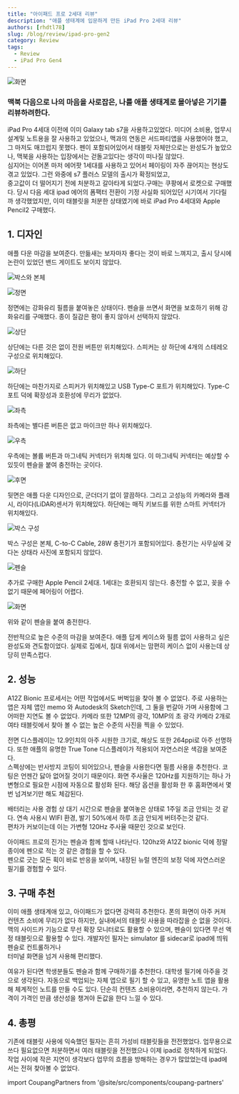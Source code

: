 ```yaml
---
title: "아이패드 프로 2세대 리뷰"
description: "애플 생태계에 입문하게 만든 iPad Pro 2세대 리뷰"
authors: [rhdtl78]
slug: /blog/review/ipad-pro-gen2
category: Review
tags:
  - Review
  - iPad Pro Gen4
---
```


![화면](./ipad-pro-gen2/screen.jpeg)

<!--truncate-->

### 맥북 다음으로 나의 마음을 사로잡은, 나를 애플 생태계로 몰아넣은 기기를 리뷰하려한다.

iPad Pro 4세대 이전에 이미 Galaxy tab s7을 사용하고있었다. 미디어 소비용, 업무시 설계및 노트용을 잘 사용하고 있었으나, 맥과의 연동은 서드파티앱을 사용했어야 했고,  
그 마저도 매끄럽지 못했다. 펜이 포함되어있어서 태블릿 자체만으로는 완성도가 높았으나, 맥북을 사용하는 입장에서는 걷돌고있다는 생각이 떠나질 않았다.  
심지어는 이어폰 마저 에어팟 1세대를 사용하고 있어서 페이링이 자주 끊어지는 현상도 겪고 있었다. 그런 와중에 s7 플러스 모델의 출시가 확정되었고,  
중고값이 더 떨어지기 전에 처분하고 갈아타게 되었다.구매는 쿠팡에서 로켓으로 구매했다. 당시 다음 세대 ipad 에어의 폼팩터 전환이 기정 사실화 되어있던 시기여서 기다릴까 생각했었지만, 이미 태블릿을 처분한 상태였기에 바로 iPad Pro 4세대와 Apple Pencil2 구매했다.

## 1. 디자인

애플 다운 마감을 보여준다. 만듦새는 보자마자 좋다는 것이 바로 느껴지고, 출시 당시에 논란이 있었던 밴드 게이트도 보이지 않았다.

![박스와 본체](./ipad-pro-gen2/with-box.jpeg)

![정면](./ipad-pro-gen2/front.jpeg)

정면에는 강화유리 필름을 붙여놓은 상태이다. 펜슬을 쓰면서 화면을 보호하기 위해 강화유리를 구매했다. 종이 질감은 평이 좋지 않아서 선택하지 않았다.

![상단](./ipad-pro-gen2/top.jpeg)

상단에는 다른 것은 없이 전원 버튼만 위치해있다. 스피커는 상 하단에 4개의 스테레오 구성으로 위치해있다.

![하단](./ipad-pro-gen2/bottom.jpeg)

하단에는 마찬가지로 스피커가 위치해있고 USB Type-C 포트가 위치해있다. Type-C 포트 덕에 확장성과 호환성에 무리가 없었다.

![좌측](./ipad-pro-gen2/left.jpeg)

좌측에는 별다른 버튼은 없고 마이크만 하나 위치해있다.

![우측](./ipad-pro-gen2/right.jpeg)

우측에는 볼륨 버튼과 마그네틱 커넥터가 위치해 있다. 이 마그네틱 커넥터는 예상할 수 있듯이 펜슬을 붙여 충전하는 곳이다.

![후면](./ipad-pro-gen2/back.jpeg)

뒷면은 애플 다운 디자인으로, 군더더기 없이 깔끔하다. 그리고 고성능의 카메라와 플래시, 라이다(LiDAR)센서가 위치해있다. 하단에는 매직 키보드를 위한 스마트 커넥터가 위치해있다.

![박스 구성](./ipad-pro-gen2/in-box.jpeg)

박스 구성은 본체, C-to-C Cable, 28W 충전기가 포함되어있다. 충전기는 사무실에 갖다논 상태라 사진에 포함되지 않았다.

![펜슬](./ipad-pro-gen2/pencil.jpeg)

추가로 구매한 Apple Pencil 2세대. 1세대는 호환되지 않는다. 충전할 수 없고, 꽂을 수 없기 때문에 페어링이 어렵다.

![화면](./ipad-pro-gen2/screen.jpeg)

위와 같이 펜슬을 붙여 충전한다.

전반적으로 높은 수준의 마감을 보여준다. 애플 답게 케이스와 필름 없이 사용하고 싶은 완성도와 견도함이었다. 실제로 집에서, 침대 위에서는 맘편히 케이스 없이 사용는데 상당히 만족스럽다.

## 2. 성능

A12Z Bionic 프로세서는 어떤 작업에서도 버벅임을 찾아 볼 수 없었다. 주로 사용하는 앱은 자체 앱인 memo 와 Autodesk의 Sketch인데, 그 둘을 번갈아 가며 사용함에 그 어떠한 지연도 볼 수 없었다.
카메라 또한 12MP의 광각, 10MP의 초 광각 카메라 2개로 여타 태블릿에서 찾아 볼 수 없는 높은 수준의 사진을 찍을 수 있었다.

전면 디스플레이는 12.9인치의 아주 시원한 크기로, 해상도 또한 264ppi로 아주 선명하다. 또한 애플의 유명한 True Tone 디스플레이가 적용되어 자연스러운 색감을 보여준다.  
스펙상에는 반사방지 코팅이 되어있으나, 펜슬을 사용한다면 필름 사용을 추천한다. 코팅은 언젠간 닳아 없어질 것이기 때문이다.
화면 주사율은 120Hz를 지원하기는 하나 가변형으로 필요한 시점에 자동으로 활성화 된다. 해당 옵션을 활성화 한 후 홈화면에서 몇번 넘겨보기만 해도 체감된다.

배터리는 사용 경험 상 대기 시간으로 펜슬을 붙여놓은 상태로 1주일 조금 안되는 것 같다. 연속 사용시 WIFI 환경, 발기 50%에서 하루 조금 안되게 버텨주는것 같다.  
편차가 커보이는데 이는 가변형 120Hz 주사율 때문인 것으로 보인다.

아이패드 프로의 진가는 펜슬과 함께 할때 나타난다. 120hz와 A12Z bionic 덕에 정말 종이에 펜으로 적는 것 같은 경험을 할 수 있다.  
펜으로 긋는 모든 획이 바로 반응을 보이며, 내장된 뉴럴 엔진의 보정 덕에 자연스러운 필기를 경험할 수 있다.

## 3. 구매 추천

이미 애플 생태계애 있고, 아이패드가 없다면 강력히 추천한다. 폰의 화면이 아주 커져 컨텐츠 소비에 무리가 없다 하지만, 실내에서의 태블릿 사용을 따라잡을 순 없을 것이다.  
 맥의 사이드카 기능으로 무선 확장 모니터로도 활용할 수 있으며, 펜슬이 있다면 무선 액정 태블릿으로 활용할 수 있다. 개발자인 필자는 simulator 를 sidecar로 ipad에 띄워 펜슬로 컨트롤하거나  
 터미널 화면을 넘겨 사용해 편리했다.

여유가 된다면 학생분들도 펜슬과 함께 구매하기를 추천한다. 대학생 필기에 아주을 것으로 생각된다. 자동으로 백업되는 자체 앱으로 필기 할 수 있고, 유명한 노트 앱을 활용해 체계적인 노트를 만들 수도 있다.
단순히 컨텐츠 소비용이라면, 추천하지 않는다. 가격이 가격인 만큼 생산성을 챙겨야 돈값을 한다 느낄 수 있다.

## 4. 총평

기존에 태블릿 사용에 익숙했던 필자는 흔히 가성비 태블릿들을 전전했었다. 업무용으로 쓰다 필요없으면 처분하면서 여러 태블릿을 전전했으나 이제 ipad로 정착하게 되었다.  
작업 사이에 작은 지연이 생각보다 업무의 흐름을 방해하는 경우가 많았었는데 ipad에서는 전혀 찾아볼 수 없었다.

import CoupangPartners from '@site/src/components/coupang-partners'

<CoupangPartners
  adID="527409"
  template="carousel"
  trackingCode="AF8809335"
  width={680}
  height={140}
/>
